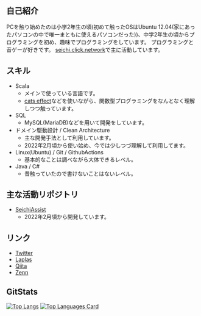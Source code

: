 自己紹介
--
PCを触り始めたのは小学2年生の頃(初めて触ったOSはUbuntu 12.04(家にあったパソコンの中で唯一まともに使えるパソコンだった))、中学2年生の頃からプログラミングを初め、趣味でプログラミングをしています。
プログラミングと音ゲーが好きです。
[seichi.click.network](https://github.com/GiganticMinecraft)で主に活動しています。

スキル
--
- Scala
  - メインで使っている言語です。
  - [cats effect](https://typelevel.org/cats-effect/)などを使いながら、関数型プログラミングをなんとなく理解しつつ触っています。
- SQL
  - MySQL(MariaDB)などを用いて開発をしています。
- ドメイン駆動設計 / Clean Architecture
  - 主な開発手法として利用しています。
  - 2022年2月頃から使い始め、今では少しつづ理解して利用してます。
- Linux(Ubuntu) / Git / GithubActions
  - 基本的なことは調べながら大体できるレベル。
- Java / C#
  - 昔触っていたので書けないことはないレベル。
  
主な活動リポジトリ
--
- [SeichiAssist](https://github.com/GiganticMinecraft/SeichiAssist)
  - 2022年2月頃から開発しています。

リンク
--
- [Twitter](https://twitter.com/rito_528)
- [Laplas](https://lapras.com/public/3ZPOMK5)
- [Qiita](https://qiita.com/rito528)
- [Zenn](https://zenn.dev/rito528)

GitStats
--
[![Top Langs](https://github-readme-stats.vercel.app/api?username=rito528&count_private=true&show_icons=true
)](https://github.com/anuraghazra/github-readme-stats)
[![Top Languages Card](https://github-readme-stats.vercel.app/api/top-langs/?username=rito528&layout=compact)]((https://github.com/anuraghazra/github-readme-stats)
)
